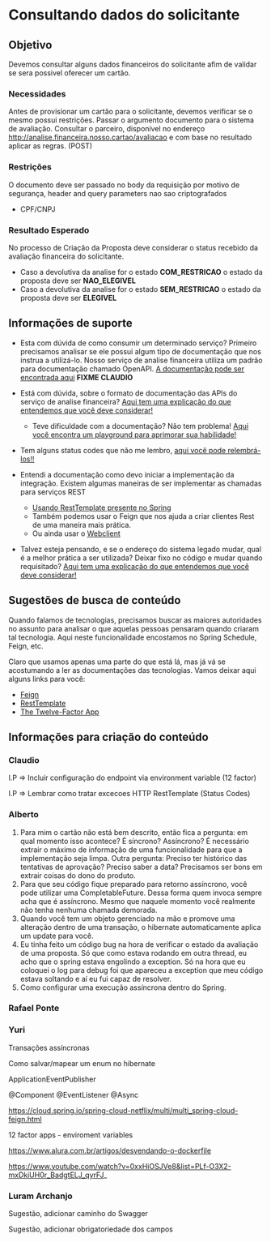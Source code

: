 # Consultando dados do solicitante

## Objetivo

Devemos consultar alguns dados financeiros do solicitante afim de validar se sera possivel oferecer um cartão.

### Necessidades

Antes de provisionar um cartão para o solicitante, devemos verificar se o mesmo possui restrições. Passar o argumento documento para o sistema de avaliação.
Consultar o parceiro, disponível no endereço http://analise.financeira.nosso.cartao/avaliacao e com base no resultado aplicar as regras. (POST)

### Restrições

O documento deve ser passado no body da requisição por motivo de segurança, header and query parameters nao sao criptografados
- CPF/CNPJ

### Resultado Esperado

No processo de Criação da Proposta deve considerar o status recebido da avaliação financeira do solicitante.
-  Caso a devolutiva da analise for o estado **COM_RESTRICAO** o estado da proposta deve ser **NAO_ELEGIVEL**
-  Caso a devolutiva da analise for o estado **SEM_RESTRICAO** o estado da proposta deve ser **ELEGIVEL**

## Informações de suporte

- Esta com dúvida de como consumir um determinado serviço? Primeiro precisamos analisar se ele possui algum tipo de 
documentação que nos instrua a utilizá-lo. Nosso serviço de analise financeira utiliza um padrão para documentação 
chamado OpenAPI. [A documentação pode ser encontrada aqui](link) **FIXME CLAUDIO**

* Está com dúvida, sobre o formato de documentação das APIs do serviço de analise financeira? [Aqui tem uma explicação do que entendemos que você deve considerar!](http://spec.openapis.org/oas/v3.0.3)
    
    * Teve dificuldade com a documentação? Não tem problema! [Aqui você encontra um playground para aprimorar sua habilidade!](https://editor.swagger.io/)

* Tem alguns status codes que não me lembro, [aqui você pode relembrá-los!!](../informacao_suporte/rest-status.md)

* Entendi a documentação como devo iniciar a implementação da integração. Existem algumas maneiras de ser implementar as chamadas para serviços REST
  * [Usando RestTemplate presente no Spring](../informacao_suporte/rest-template.md)
  * Também podemos usar o Feign que nos ajuda a criar clientes Rest de uma maneira mais prática.  
  * Ou ainda usar o [Webclient](../informacao_suporte/web-client.md)  
  
* Talvez esteja pensando, e se o endereço do sistema legado mudar, qual é a melhor prática a ser utilizada? Deixar fixo 
no código e mudar quando requisitado? [Aqui tem uma explicação do que entendemos que você deve considerar!](../informacao_procedural/twelve-factor-config.md)

## Sugestões de busca de conteúdo

Quando falamos de tecnologias, precisamos buscar as maiores autoridades no assunto para analisar o que aquelas pessoas 
pensaram quando criaram tal tecnologia. Aqui neste funcionalidade encostamos no Spring Schedule, Feign, etc. 

Claro que usamos apenas uma parte do que está lá, mas já vá se acostumando a ler as documentações das tecnologias. 
Vamos deixar aqui alguns links para você:

* [Feign](https://github.com/OpenFeign/feign)
* [RestTemplate](https://docs.spring.io/spring-android/docs/current/reference/html/rest-template.html)
* [The Twelve-Factor App](https://12factor.net/pt_br/)

## Informações para criação do conteúdo

### Claudio

I.P => Incluir configuração do endpoint via environment variable (12 factor)

I.P => Lembrar como tratar excecoes HTTP RestTemplate (Status Codes)

### Alberto

1. Para mim o cartão não está bem descrito, então fica a pergunta: 
   em qual momento isso acontece? É síncrono? Assíncrono? É necessário extrair o máximo de informação de uma funcionalidade para que a implementação seja limpa. Outra pergunta: Preciso ter histórico das tentativas de aprovação? Preciso saber a data? Precisamos ser bons em extrair coisas do dono do produto.
2. Para que seu código fique preparado para retorno assíncrono, você pode utilizar uma CompletableFuture. Dessa forma quem invoca sempre acha que é assíncrono. Mesmo que naquele momento você realmente não tenha nenhuma chamada demorada.
3. Quando você tem um objeto gerenciado na mão e promove uma alteração dentro de uma transação, o hibernate automaticamente aplica um update para você.
4. Eu tinha feito um código bug na hora de verificar o estado da avaliação de uma proposta. Só que como estava rodando em outra thread, eu acho que o spring estava engolindo a exception. Só na hora que eu coloquei o log para debug foi que apareceu a exception que meu código estava soltando e aí eu fui capaz de resolver.
5. Como configurar uma execução assíncrona dentro do Spring.

### Rafael Ponte

### Yuri

Transações assíncronas

Como salvar/mapear um enum no hibernate

ApplicationEventPublisher

@Component
@EventListener
@Async

https://cloud.spring.io/spring-cloud-netflix/multi/multi_spring-cloud-feign.html

12 factor apps - enviroment variables

https://www.alura.com.br/artigos/desvendando-o-dockerfile

https://www.youtube.com/watch?v=0xxHiOSJVe8&list=PLf-O3X2-mxDkiUH0r_BadgtELJ_qyrFJ_


### Luram Archanjo

Sugestão, adicionar caminho do Swagger

Sugestão, adicionar obrigatoriedade dos campos
